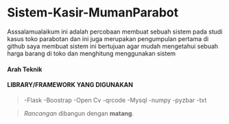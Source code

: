 # Sistem-Kasir-MumanParabot
Asssalamualaikum ini adalah percobaan membuat sebuah sistem pada studi kasus toko parabotan dan ini juga merupakan pengumpulan pertama di github 
saya membuat sistem ini bertujuan agar mudah mengetahui sebuah harga barang di toko dan menghitung menggunakan sistem

<h4>Arah Teknik</h4>

#### LIBRARY/FRAMEWORK YANG DIGUNAKAN

> -Flask
> -Boostrap
> -Open Cv
> -qrcode
> -Mysql
> -numpy
> -pyzbar
> -txt

>  *Rancangan* dibangun dengan **matang**.

